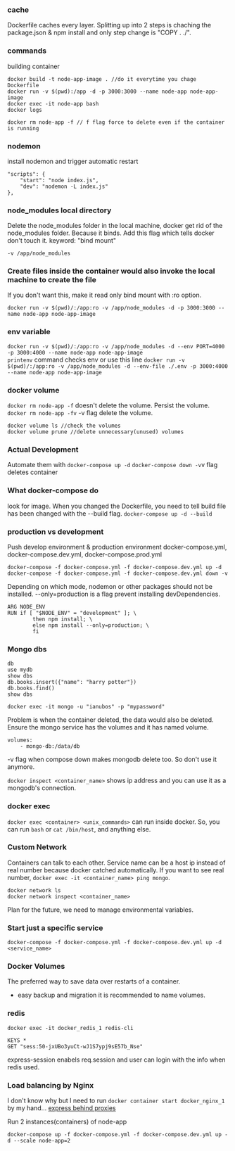 
### cache
Dockerfile caches every layer.
Splitting up into 2 steps is chaching the package.json & npm install and only step change is "COPY . ./".

### commands
building container
```
docker build -t node-app-image . //do it everytime you chage Dockerfile
docker run -v $(pwd):/app -d -p 3000:3000 --name node-app node-app-image
docker exec -it node-app bash
docker logs
```

```
docker rm node-app -f // f flag force to delete even if the container is running
```

### nodemon
install nodemon and trigger automatic restart
```
"scripts": {
    "start": "node index.js",
    "dev": "nodemon -L index.js"
},
```

### node_modules local directory
Delete the node_modules folder in the local machine, docker get rid of the node_modules folder. Because it binds.
Add this flag which tells docker don't touch it.
keyword: "bind mount"
```
-v /app/node_modules
```

### Create files inside the container would also invoke the local machine to create the file 
If you don't want this, make it read only bind mount with :ro option.
```
docker run -v $(pwd)/:/app:ro -v /app/node_modules -d -p 3000:3000 --name node-app node-app-image
```
### env variable
```docker run -v $(pwd)/:/app:ro -v /app/node_modules -d --env PORT=4000 -p 3000:4000 --name node-app node-app-image```  
```printenv``` command checks env
or use this line
```docker run -v $(pwd)/:/app:ro -v /app/node_modules -d --env-file ./.env -p 3000:4000 --name node-app node-app-image```  

### docker volume
```docker rm node-app -f``` doesn't delete the volume. Persist the volume.
```docker rm node-app -fv``` -v flag delete the volume.
```
docker volume ls //check the volumes
docker volume prune //delete unnecessary(unused) volumes
```


### Actual Development
Automate them with ```docker-compose up -d```
```docker-compose down -v```v flag deletes container

### What docker-compose do
look for image. When you changed the Dockerfile, you need to tell build file has been changed with the --build flag.
```docker-compose up -d --build```

### production vs development
Push develop environment & production environment
docker-compose.yml, docker-compose.dev.yml, docker-compose.prod.yml
```
docker-compose -f docker-compose.yml -f docker-compose.dev.yml up -d
docker-compose -f docker-compose.yml -f docker-compose.dev.yml down -v
```
Depending on which mode, nodemon or other packages should not be installed. --only=production is a flag prevent installing devDependencies. 
```
ARG NODE_ENV
RUN if [ "$NODE_ENV" = "development" ]; \
        then npm install; \
        else npm install --only=production; \
        fi
```

### Mongo dbs
```
db
use mydb
show dbs
db.books.insert({"name": "harry potter"})
db.books.find()
show dbs
```
```
docker exec -it mongo -u "ianubos" -p "mypassword"
```
Problem is when the container deleted, the data would also be deleted.
Ensure the mongo service has the volumes and it has named volume.
```
volumes: 
    - mongo-db:/data/db
```
-v flag when compose down makes mongodb delete too. So don't use it anymore.

```docker inspect <container_name>``` shows ip address and you can use it as a mongodb's connection.


### docker exec
```docker exec <container> <unix_commands>``` can run inside docker. So, you can run ```bash``` or ```cat /bin/host```, and anything else.

### Custom Network
Containers can talk to each other.
Service name can be a host ip instead of real number because docker catched automatically.
If you want to see real number, ```docker exec -it <container_name> ping mongo```.
```
docker network ls
docker network inspect <container_name>
```
Plan for the future, we need to manage environmental variables. 


### Start just a specific service
```
docker-compose -f docker-compose.yml -f docker-compose.dev.yml up -d <service_name>
```

### Docker Volumes
The preferred way to save data over restarts of a container.
 - easy backup and migration
it is recommended to name volumes.


### redis
```docker exec -it docker_redis_1 redis-cli```
```
KEYS *
GET "sess:50-jxUBo3yuCt-wJ1S7ypj9sE57b_Nse"
```
express-session enabels req.session and user can login with the info when redis used.

### Load balancing by Nginx
I don't know why but I need to run ```docker container start docker_nginx_1``` by my hand...
[express behind proxies](https://expressjs.com/en/guide/behind-proxies.html#:~:text=When%20running%20an%20Express%20app,return%20different%20values%20than%20expected.&text=If%20false%20%2C%20the%20app%20is,socket.)

Run 2 instances(containers) of node-app
```
docker-compose up -f docker-compose.yml -f docker-compose.dev.yml up -d --scale node-app=2
```